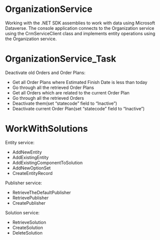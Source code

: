 # OrganizationService

Working with the .NET SDK assemblies to work with data using Microsoft Dataverse.
The console application connects to the Organization service using the CrmServiceClient class and
implements entity operations using the Organization service.

# OrganizationService_Task

Deactivate old Orders and Order Plans:
<ul>
  <li>Get all Order Plans where Estimated Finish Date is less than today</li>
  <li>Go through all the retrieved Order Plans</li>
  <li>Get all Orders which are related to the current Order Plan</li>
  <li>Go through all the retrieved Orders</li>
  <li>Deactivate them(set “statecode” field to “Inactive”)</li>
  <li>Deactivate current Order Plan(set “statecode” field to “Inactive”)</li>
</ul>

# WorkWithSolutions

Entity service:
<ul>
  <li>AddNewEntity</li>
  <li>AddExistingEntity</li>
  <li>AddExistingComponentToSolution</li>
  <li>AddNewOptionSet</li>
  <li>CreateEntityRecord</li>
</ul>

Publisher service:
<ul>
  <li>RetrieveTheDefaultPublisher</li>
  <li>RetrievePublisher</li>
  <li>CreatePublisher</li>
</ul>

Solution service:
<ul>
  <li>RetrieveSolution</li>
  <li>CreateSolution</li>
  <li>DeleteSolution</li>
</ul>
